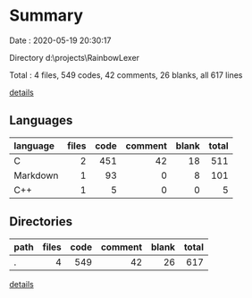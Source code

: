 # Summary

Date : 2020-05-19 20:30:17

Directory d:\projects\RainbowLexer

Total : 4 files,  549 codes, 42 comments, 26 blanks, all 617 lines

[details](details.md)

## Languages
| language | files | code | comment | blank | total |
| :--- | ---: | ---: | ---: | ---: | ---: |
| C | 2 | 451 | 42 | 18 | 511 |
| Markdown | 1 | 93 | 0 | 8 | 101 |
| C++ | 1 | 5 | 0 | 0 | 5 |

## Directories
| path | files | code | comment | blank | total |
| :--- | ---: | ---: | ---: | ---: | ---: |
| . | 4 | 549 | 42 | 26 | 617 |

[details](details.md)